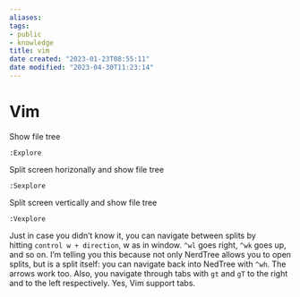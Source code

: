 ```yaml
---
aliases: 
tags: 
- public
- knowledge
title: vim
date created: "2023-01-23T08:55:11"
date modified: "2023-04-30T11:23:14"
---
```


# Vim
Show file tree
```
:Explore
```
Split screen horizonally and show file tree
```
:Sexplore
```
Split screen vertically and show file tree
```
:Vexplore
```

Just in case you didn’t know it, you can navigate between splits by hitting `control w + direction`, w as in window. `^wl` goes right, `^wk` goes up, and so on. I’m telling you this because not only NerdTree allows you to open splits, but is a split itself: you can navigate back into NedTree with `^wh`. The arrows work too. Also, you navigate through tabs with `gt` and `gT` to the right and to the left respectively. Yes, Vim support tabs.
